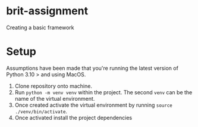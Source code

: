 # brit-assignment
 
Creating a basic framework 


# Setup

Assumptions have been made that you're running the latest version of Python 3.10 > and using MacOS.

1. Clone repository onto machine. 
2. Run `python -m venv venv` within the project. The second `venv` can be the name of the virtual environment. 
3. Once created activate the virtual environment by running `source ./venv/bin/activate`.
4. Once activated install the project dependencies 